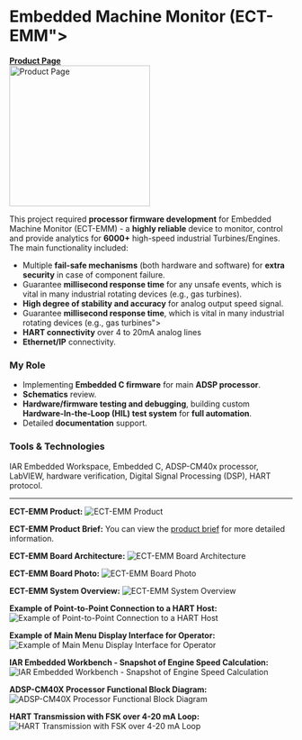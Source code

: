 # Embedded Machine Monitor (ECT-EMM">

<a href="https://ectron.com/product/ect-emm/" target="_blank">
  <b>Product Page</b><br>
  <img src="https://ectron.com/wp-content/uploads/2024/05/EMM-Transparent.png" alt="Product Page" width="250">
</a><br>


This project required **processor firmware development** for Embedded Machine Monitor (ECT-EMM) - a **highly reliable** device to monitor, control and provide analytics for **6000+** high-speed industrial Turbines/Engines. The main functionality included:
- Multiple **fail-safe mechanisms** (both hardware and software) for **extra security** in case of component failure.
- Guarantee **millisecond response time** for any unsafe events, which is vital in many industrial rotating devices (e.g., gas turbines).
- **High degree of stability and accuracy** for analog output speed signal.
- Guarantee **millisecond response time**, which is vital in many industrial rotating devices (e.g., gas turbines">
- **HART connectivity** over 4 to 20mA analog lines
- **Ethernet/IP** connectivity.

### My Role
- Implementing **Embedded C firmware** for main **ADSP processor**.
- **Schematics** review.
- **Hardware/firmware testing and debugging**, building custom **Hardware-In-the-Loop (HIL) test system** for **full automation**.
- Detailed **documentation** support.

### Tools & Technologies
IAR Embedded Workspace, Embedded C, ADSP-CM40x processor, LabVIEW, hardware verification, Digital Signal Processing (DSP), HART protocol.

<hr>

**ECT-EMM Product:**
<img alt="ECT-EMM Product" src="00ECT-EMM Product.jpg">

**ECT-EMM Product Brief:**
You can view the [product brief](01ECT-EMM%20Product%20Brief.pdf) for more detailed information.

**ECT-EMM Board Architecture:**
<img alt="ECT-EMM Board Architecture" src="03ECT-EMM Board Architecture.png">

**ECT-EMM Board Photo:**
<img alt="ECT-EMM Board Photo" src="04ECT-EMM Board Photo.jpg">

**ECT-EMM System Overview:**
<img alt="ECT-EMM System Overview" src="05ECT-EMM System Overview.jpg">

**Example of Point-to-Point Connection to a HART Host:**
<img alt="Example of Point-to-Point Connection to a HART Host" src="06Example of Point-to-Point Connection to a HART Host.png">

**Example of Main Menu Display Interface for Operator:**
<img alt="Example of Main Menu Display Interface for Operator" src="07Example of Main Menu Display Interface for Operator.png">

**IAR Embedded Workbench - Snapshot of Engine Speed Calculation:**
<img alt="IAR Embedded Workbench - Snapshot of Engine Speed Calculation" src="08IAR Embedded Workbench - Snapshot of Engine Speed Calculation.png">

**ADSP-CM40X Processor Functional Block Diagram:**
<img alt="ADSP-CM40X Processor Functional Block Diagram" src="09ADSP-CM40X Processor Functional Block Diagram.png">

**HART Transmission with FSK over 4-20 mA Loop:**
<img alt="HART Transmission with FSK over 4-20 mA Loop" src="10HART Transmission with FSK over 4-20 mA Loop.png">

